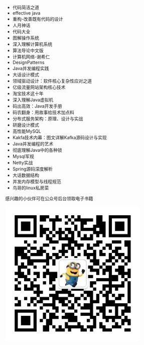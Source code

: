- 代码简洁之道
- effective java
- 重构-改善既有代码的设计
- 人月神话
- 代码大全
- 图解操作系统
- 深入理解计算机系统
- 算法导论中文版
- 计算机网络-谢希仁
- DesignPatterns
- Java并发编程实践
- 大话设计模式
- 领域驱动设计：软件核心复杂性应对之道
- 亿级流量网站架构核心技术
- 淘宝技术这十年
- 深入理解Java虚拟机
- 码出高效：Java开发手册
- 码农翻身：用故事给技术加点料
- 分布式服务架构：原理、设计与实战
- 研磨设计模式
- 高性能MySQL
- Kakfa技术内幕：图文详解Kafka源码设计与实现
- Java并发编程的艺术
- 彻底理解Java中的各种锁
- Mysql军规
- Netty实战
- Spring源码深度解析
- 大话数据结构
- 并发内存模型与线程规范
- 鸟哥的linux私房菜

感兴趣的小伙伴可在公众号后台领取电子书籍

![img.png](../../../img/common/公众号.jpg)
